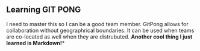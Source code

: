 ## Learning GIT PONG
I need to master this so I can be a good team member. GitPong allows for collaboration without geographrical boundaries. It can be used when teams are co-located as well when they are distrubuted.
**Another cool thing I just learned is Markdown!***
